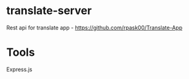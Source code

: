 # translate-server 

Rest api for translate app - https://github.com/rpask00/Translate-App

# Tools
Express.js

